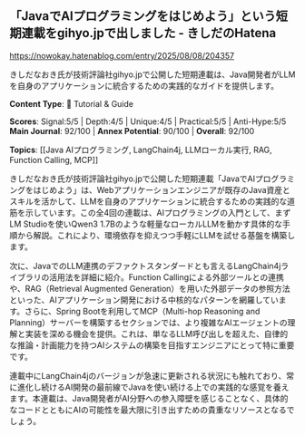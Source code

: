 ## 「JavaでAIプログラミングをはじめよう」という短期連載をgihyo.jpで出しました - きしだのHatena

https://nowokay.hatenablog.com/entry/2025/08/08/204357

きしだなおき氏が技術評論社gihyo.jpで公開した短期連載は、Java開発者がLLMを自身のアプリケーションに統合するための実践的なガイドを提供します。

**Content Type**: 📖 Tutorial & Guide

**Scores**: Signal:5/5 | Depth:4/5 | Unique:4/5 | Practical:5/5 | Anti-Hype:5/5
**Main Journal**: 92/100 | **Annex Potential**: 90/100 | **Overall**: 92/100

**Topics**: [[Java AIプログラミング, LangChain4j, LLMローカル実行, RAG, Function Calling, MCP]]

きしだなおき氏が技術評論社gihyo.jpで公開した短期連載「JavaでAIプログラミングをはじめよう」は、Webアプリケーションエンジニアが既存のJava資産とスキルを活かして、LLMを自身のアプリケーションに統合するための実践的な道筋を示しています。この全4回の連載は、AIプログラミングの入門として、まずLM Studioを使いQwen3 1.7Bのような軽量なローカルLLMを動かす具体的な手順から解説。これにより、環境依存を抑えつつ手軽にLLMを試せる基盤を構築します。

次に、JavaでのLLM連携のデファクトスタンダードとも言えるLangChain4jライブラリの活用法を詳細に紹介。Function Callingによる外部ツールとの連携や、RAG（Retrieval Augmented Generation）を用いた外部データの参照方法といった、AIアプリケーション開発における中核的なパターンを網羅しています。さらに、Spring Bootを利用してMCP（Multi-hop Reasoning and Planning）サーバーを構築するセクションでは、より複雑なAIエージェントの理解と実装を深める機会を提供。これは、単なるLLM呼び出しを超えた、自律的な推論・計画能力を持つAIシステムの構築を目指すエンジニアにとって特に重要です。

連載中にLangChain4jのバージョンが急速に更新される状況にも触れており、常に進化し続けるAI開発の最前線でJavaを使い続ける上での実践的な感覚を養えます。本連載は、Java開発者がAI分野への参入障壁を感じることなく、具体的なコードとともにAIの可能性を最大限に引き出すための貴重なリソースとなるでしょう。